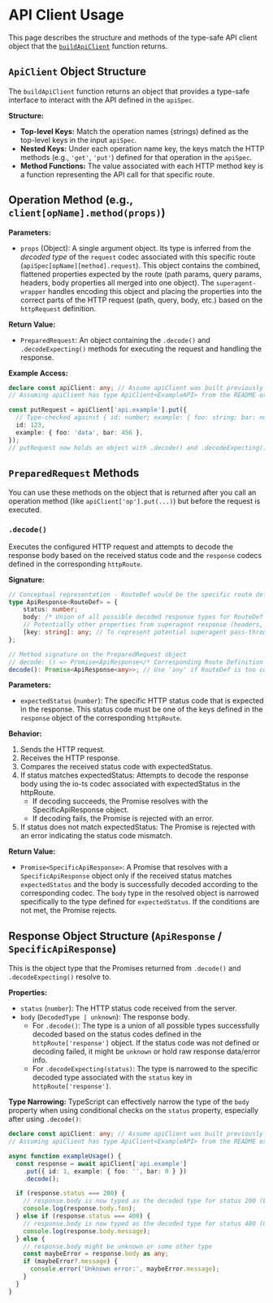 # API Client Usage

This page describes the structure and methods of the type-safe API client object that
the [`buildApiClient`](./build-api-client) function returns.

## `ApiClient` Object Structure

The `buildApiClient` function returns an object that provides a type-safe interface to
interact with the API defined in the `apiSpec`.

**Structure:**

- **Top-level Keys:** Match the operation names (strings) defined as the top-level keys
  in the input `apiSpec`.
- **Nested Keys:** Under each operation name key, the keys match the HTTP methods (e.g.,
  `'get'`, `'put'`) defined for that operation in the `apiSpec`.
- **Method Functions:** The value associated with each HTTP method key is a function
  representing the API call for that specific route.

## Operation Method (e.g., `client[opName].method(props)`)

**Parameters:**

- `props` (Object): A single argument object. Its type is inferred from the _decoded
  type_ of the `request` codec associated with this specific route
  (`apiSpec[opName][method].request`). This object contains the combined, flattened
  properties expected by the route (path params, query params, headers, body properties
  all merged into one object). The `superagent-wrapper` handles encoding this object and
  placing the properties into the correct parts of the HTTP request (path, query, body,
  etc.) based on the `httpRequest` definition.

**Return Value:**

- `PreparedRequest`: An object containing the `.decode()` and `.decodeExpecting()`
  methods for executing the request and handling the response.

**Example Access:**

```typescript
declare const apiClient: any; // Assume apiClient was built previously
// Assuming apiClient has type ApiClient<ExampleAPI> from the README example

const putRequest = apiClient['api.example'].put({
  // Type-checked against { id: number; example: { foo: string; bar: number; } }
  id: 123,
  example: { foo: 'data', bar: 456 },
});
// putRequest now holds an object with .decode() and .decodeExpecting() methods
```

## `PreparedRequest` Methods

You can use these methods on the object that is returned after you call an operation
method (like `apiClient['op'].put(...)`) but before the request is executed.

### `.decode()`

Executes the configured HTTP request and attempts to decode the response body based on
the received status code and the `response` codecs defined in the corresponding
`httpRoute`.

**Signature:**

```typescript
// Conceptual representation - RouteDef would be the specific route definition type
type ApiResponse<RouteDef> = {
    status: number;
    body: /* Union of all possible decoded response types for RouteDef | unknown */ any;
    // Potentially other properties from superagent response (headers, etc.)
    [key: string]: any; // To represent potential superagent pass-throughs
};

// Method signature on the PreparedRequest object
// decode: () => Promise<ApiResponse</* Corresponding Route Definition */>>;
decode(): Promise<ApiResponse<any>>; // Use 'any' if RouteDef is too complex to represent here
```

**Parameters:**

- `expectedStatus` (`number`): The specific HTTP status code that is expected in the
  response. This status code must be one of the keys defined in the `response` object of
  the corresponding `httpRoute`.

**Behavior:**

1. Sends the HTTP request.
2. Receives the HTTP response.
3. Compares the received status code with expectedStatus.
4. If status matches expectedStatus: Attempts to decode the response body using the
   io-ts codec associated with expectedStatus in the httpRoute.
   - If decoding succeeds, the Promise resolves with the SpecificApiResponse object.
   - If decoding fails, the Promise is rejected with an error.
5. If status does not match expectedStatus: The Promise is rejected with an error
   indicating the status code mismatch.

**Return Value:**

- `Promise<SpecificApiResponse>`: A Promise that resolves with a `SpecificApiResponse`
  object only if the received status matches `expectedStatus` and the body is
  successfully decoded according to the corresponding codec. The `body` type in the
  resolved object is narrowed specifically to the type defined for `expectedStatus`. If
  the conditions are not met, the Promise rejects.

## Response Object Structure (`ApiResponse` / `SpecificApiResponse`)

This is the object type that the Promises returned from `.decode()` and
`.decodeExpecting()` resolve to.

**Properties:**

- `status` (`number`): The HTTP status code received from the server.
- `body` (`DecodedType | unknown`): The response body.
  - For `.decode()`: The type is a union of all possible types successfully decoded
    based on the status codes defined in the `httpRoute['response']` object. If the
    status code was not defined or decoding failed, it might be `unknown` or hold raw
    response data/error info.
  - For `.decodeExpecting(status)`: The type is narrowed to the specific decoded type
    associated with the `status` key in `httpRoute['response']`.

**Type Narrowing:** TypeScript can effectively narrow the type of the `body` property
when using conditional checks on the `status` property, especially after using
`.decode()`:

```typescript
declare const apiClient: any; // Assume apiClient was built previously
// Assuming apiClient has type ApiClient<ExampleAPI> from the README example

async function exampleUsage() {
  const response = await apiClient['api.example']
    .put({ id: 1, example: { foo: '', bar: 0 } })
    .decode();

  if (response.status === 200) {
    // response.body is now typed as the decoded type for status 200 (Example)
    console.log(response.body.foo);
  } else if (response.status === 400) {
    // response.body is now typed as the decoded type for status 400 (GenericAPIError)
    console.log(response.body.message);
  } else {
    // response.body might be unknown or some other type
    const maybeError = response.body as any;
    if (maybeError?.message) {
      console.error('Unknown error:', maybeError.message);
    }
  }
}
```
